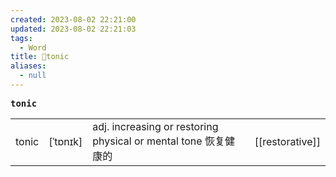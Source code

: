 ```yaml
---
created: 2023-08-02 22:21:00
updated: 2023-08-02 22:21:03
tags:
  - Word
title: 📖tonic
aliases:
  - null
---
```


<pre><strong>tonic</strong></pre>
|   |   |   |   |
|---|---|---|---|
|tonic|[ˈtɒnɪk]|adj. increasing or restoring physical or mental tone 恢复健康的|[[restorative]]|